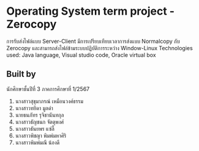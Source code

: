 # Operating System term project - Zerocopy
การรับส่งไฟล์แบบ Server-Client มีการเปรียบเทียบเวลาการส่งแบบ Normalcopy กับ Zerocopy และสามารถส่งไฟล์ข้ามระบบปฏิบัติการระหว่าง Window-Linux
Technologies used: Java language, Visual studio code, Oracle virtual box

## Built by
นักศึกษาชั้นปีที่ 3 ภาคการศึกษาที่ 1/2567
1. นางสาวสุขุมาภรณ์ เหมือนวงศ์ธรรม
2. นางสาวทยิดา มูลดำ
3. นายธนภัทร รุจิชานันทกุล
4. นางสาวธัญชนก จัตตุพงศ์
5. นางสาวธันยพร แซ่ลี้
6. นางสาวพิชญา พิมพ์มหาศิริ
7. นางสาวพิมพ์มณี น้องดี
